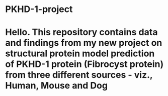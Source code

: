 # PKHD-1-project
# Hello. This repository contains data and findings from my new project on structural protein model prediction of PKHD-1 protein (Fibrocyst protein) from three different sources - viz., Human, Mouse and Dog
